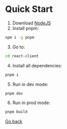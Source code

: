 # Quick Start
1. Download [NodeJS](https://nodejs.org/en/download/)
2. Install pnpm:
```bash
npm i -g pnpm
```
3. Go to:
```bash
cd react-client
```
4. Install all dependencies:
```bash
pnpm i
```
5. Run in dev mode:
```bash
pnpm dev
```
6. Run in prod mode:
```bash
pnpm build
```
[Go back](README.md)
